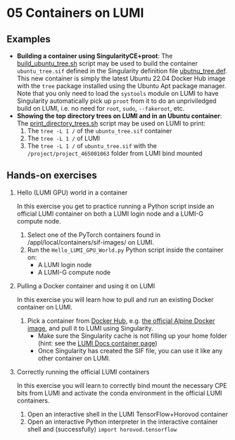 # 05 Containers on LUMI

## Examples

- **Building a container using SingularityCE+proot**: The [build_ubuntu_tree.sh](examples/build_ubuntu_tree.sh) script may be used to build the container `ubuntu_tree.sif` defined in the Singularity definition file [ubutnu_tree.def](examples/ubuntu_tree.def). This new container is simply the latest Ubuntu 22.04 Docker Hub image with the `tree` package installed using the Ubuntu Apt package manager. Note that you only need to load the `systools` module on LUMI to have Singularity automatically pick up `proot` from it to do an unpriviledged build on LUMI, i.e. no need for `root`, `sudo`, `--fakeroot`, etc.
- **Showing the top directory trees on LUMI and in an Ubuntu container**: The [print_directory_trees.sh](examples/print_directory_trees.sh) script may be used on LUMI to print:
   1. The `tree -L 1 /` of the `ubuntu_tree.sif` container
   2. The `tree -L 1 /` of LUMI
   3. The `tree -L 1 /` of `ubuntu_tree.sif` with the `/project/project_465001063` folder from LUMI bind mounted

## Hands-on exercises

1. Hello (LUMI GPU) world in a container

   In this exercise you get to practice running a Python script inside an official LUMI container on both a LUMI login node and a LUMI-G compute node.

   1. Select one of the PyTorch containers found in /appl/local/containers/sif-images/ on LUMI.
   2. Run the `Hello_LUMI_GPU_World.py` Python script inside the container on:
      - A LUMI login node
      - A LUMI-G compute node

2. Pulling a Docker container and using it on LUMI

   In this exercise you will learn how to pull and run an existing Docker container on LUMI.

   1. Pick a container from [Docker Hub](https://hub.docker.com/), e.g. [the official Alpine Docker image](https://hub.docker.com/_/alpine), and pull it to LUMI using Singularity.
      - Make sure the Singularity cache is not filling up your home folder (hint: see the [LUMI Docs  container page](https://docs.lumi-supercomputer.eu/software/containers/singularity/#pulling-container-images-from-a-registry))
      - Once Singularity has created the SIF file, you can use it like any other container on LUMI.

3. Correctly running the official LUMI containers

   In this exercise you will learn to correctly bind mount the necessary CPE bits from LUMI and activate the conda environment in the official LUMI containers.

   1. Open an interactive shell in the LUMI TensorFlow+Horovod container
   2. Open an interactive Python interpreter in the interactive container shell and (successfully) `import horovod.tensorflow`
